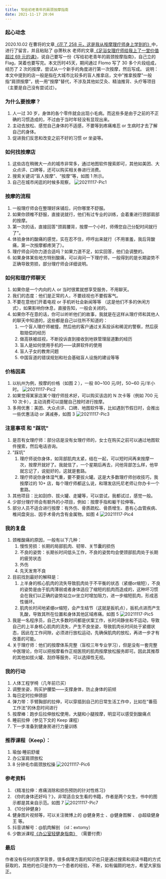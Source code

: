 ```yaml
---
title: 写给初老青年的肩颈按摩指南
date: 2021-11-17 20:04
---
```


### 起心动念
2020.10.02 在曹将的文章[《花了 258 元，这是我从按摩理疗师身上学到的》](https://mp.weixin.qq.com/s/G0cqQduJjGxPv43jA8p8Mg)中，进行了留言，并且粘贴了 @萧秋水 老师的文章[《足浴女理疗师给我上了一堂价值超过 69 元的课》](https://mp.weixin.qq.com/s/dBBrOLS37Og84wNPp7fb0Q)，说自己要写一份《写给初老青年的肩颈按摩指南》，自己立的 Flag，哭着也要写完。本文历时45天，期间通过 Flomo 写了 30 多个片段组成，经历了 2 次的按摩，尝试从一个新手的角度进行第一次按摩，然后写成。
说明：本文中提到的店一般是指在大城市比较多的盲人推拿店，文中"推拿按摩"一般指“肩颈按摩”，统一用"按摩"替代，不涉及其他如艾灸、精油推背、头疗等项目（主要是自己没有尝试过）。

### 为什么要按摩？
1. 人一过 30 岁，身体的各个零件就会出现小毛病。而这些多是由于之前的不正确的习惯造成的，不过由于当时年轻没有显现出来。
2. 主动去放松、感觉自己身体的不适感，不要等到疼痛难忍 or 生病时才去了解自己的身体。
3. 促进我们反思和改变之前不好的习惯 or 坐姿等。

###  如何找按摩店
1. 这些店在稍微大一点的城市非常多，通过地图软件搜索即可，其他如美团、大众点评、口碑等，还可以购买相关券进行消费。
2. 搜索关键词“盲人按摩”、“按摩”等，如图 1 所示。
3. 自己在城市闲逛的时候多观察，
![20211117-Pic1](http://images.iotop.work/uPic/20211117-Pic1.png)

### 按摩的流程
1. 一般理疗师会在整理好床铺后，问你哪里不舒服。
2. 如果你颈椎不舒服，直接说就行，他们有过专业的训练，会着重进行颈部肩部的按摩。
3. 第一次的话，直接回答"颈肩腰背，按摩一个小时，师傅您自己分配时间就行了"。
4. 体验身体的酸痛的感觉，实在忍不住，哼哼出来就行（不用害羞，我后背酸痛，第一次按摩都疼哭了）。
5. 理疗师会问你力道合适吗？如果力道不足，如实回答，他们会调整的。
6. 如果身体某些地方特别酸痛，可以询问一下理疗师，一般得到的是长期姿势不正确导致劳损，部分理疗师会详细说明。

### 如何和理疗师聊天
1. 如果你是一个内向的人 or 当时很累就想享受服务，不用聊天。
2. 我们的态度：他们是正常的人，不要歧视也不要假客气。
3. 不要在意他们开着电视 or 手机听社会新闻等等 （这是他们不多的休闲方式），如果影响你休息，直接告知，一般会关闭的。
4. 如果你不在意的话，你可以听听他们的故事，我就是在这样从理疗师和其他人的聊天中知道的，这些都是自己以往所不知道的：
    1. 一个盲人理疗师被撞，然后他的客户通过关系投诉和稀泥的警察，然后获取赔偿的经历
    2. 做高铁被歧视，不断投诉直到接收到地铁管理层道歉的经历
    3. 盲人是如何使用手机的——读屏软件的使用
    4. 盲人子女的教育问题
    5. 中国盲道的错误规划和社会基础盲人设施的建设等等
 
### 价格因素
1. 以杭州为例，按摩的价格（如图 2 ），一般 80~100 元/时，50~60 元/半小时。
![20211117-Pic2](http://images.iotop.work/uPic/20211117-Pic2.png)
2. 如果觉得某家店某个理疗师技术好，可以购买该店的 N 次卡等（例如 700 元 10 次卡），主动消费可以提醒自己按时进行按摩。
3. 多用优惠：美团、大众点评、口碑、地图软件等，比如遇到节假日时，会推出一些优惠活动 or 满减券，如图 3 
![20211117-Pic3](http://images.iotop.work/uPic/20211117-Pic3.png)
### 注意事项 和 "踩坑"
1. 是否有女理疗师：部分店是没有女理疗师的，女士在购买之前可以通过地图软件搜索，然后电话咨询。
2. "踩坑"
    1. 理疗师说你身体，如背部肌肉太紧，结在一起，可以短时间再来按摩一次，按摩开就好了。我就信了，一个星期后再去，问他背部怎么样，他早就忘记了，说挺好的，这就是套路。
    2. 理疗师说你身体湿气重，要不要拔火罐。这是大多数理疗师创收技巧，我按摩过的 10+ 店，每个理疗师都这么说，和理发店托尼老师让你办卡一个套路。
3. 其他项目：比如刮痧、拔火罐、走罐等，可以尝试，我都试过，感觉一般。
4. 少部分理疗师会有额外的小项目，例如：按摩手指和躯干拉伸等。
5. 部分人员不适合进行按摩：有外伤、骨质疏松、骨质增生、患有心血管疾病、椎间盘突出、因手术骨内含有金属物。如图 4 
![20211117-Pic4](http://images.iotop.work/uPic/20211117-Pic4.png)

### 我的复盘
1. 颈椎酸痛的原因，一般有以下几种：
    1. 慢性劳损：长期的局部肌肉、韧带、关节囊的损伤
    2. 不良的姿势：长期长时间低头工作，不良的姿势均会使颈部肌肉处于长期的疲劳状态
    3. 外伤
    4. 先天发育不良
2. 目前找到最好的解释是：
    1. 上半身的核心肌肉的流失导致肌肉处于不平衡的状态（紧绷or缩短），不良的姿势是由于肌肉薄弱或者身体适应了缩短的肌肉而造成的，这种坏习惯会在我们以正确的姿势站立or坐立时增加阻力，进一步缩短肌肉，形成恶性循环。
    2. 肌肉长时间地紧绷or缩短，会产生结节（这就是扳机点），扳机点进而产生乳酸，导致其所在位置和身体其他区域疼痛。如图 5 
![20211117-Pic5](http://images.iotop.work/uPic/20211117-Pic5.jpg)
3. 我是一名程序员，自己大多数时间都是伏案工作，长时间静坐和不运动，导致自己的上半身核心肌肉的流失，产生不良坐姿，导致肌肉长时间处于紧绷状态，因此在工作间隙，必须进行放松运动，先确保肌肉的放松，再进一步才有改善的可能。
4. 关于理疗师：他们的按摩体系完整（盲校三年专业学习），但是没有一套完整中医理论，你可以把按摩看作正规医院的肌肉按摩放松服务即可。因此其推荐的其他如拔火罐、刮痧等服务，可以选择性无视。

### 我的行动
1. 人体工程学椅（几年前已买）
2. 调整坐姿，购买护腰垫——支撑身体，防止身体的前倾
3. 每日定时拉伸颈部 
4. 弹力带：手臂胸部的拉伸，可以穿插到自己的日常生活工作中，比如在“番茄工作法”的休息时间进行
5. 按摩棒：跑步后拉伸放松使用，大腿和小腿按摩，明显可以感受到酸痛点
6. 睡前拉伸（参见下文的 Keep 课程）
7. 下一步准备到健身房进行力量训练

### 推荐课程（Keep）：
1. 瑜伽·睡前舒缓
2. 办公室肩颈放松
3. 8 分钟毛巾肩颈放松操
![20211117-Pic6](http://images.iotop.work/uPic/20211117-Pic6.png)

### 参考资料
1. 《精准拉伸：疼痛消除和损伤预防的针对性练习》
2. 《你的身体还好吗？》，非常适合女生看的书籍，作者是两个女生，书中的图示都是其亲自示范。如图 7
![20211117-Pic7](http://images.iotop.work/uPic/20211117-Pic7.jpg)
3. 《10分钟健身》
4. 健身图片视频等，可以关注微博上的 @健身男士 、@健身图解 、 @超级健身王 等。
5. 抖音讲解号：@肌肉解剖 （id：extomy）
6. 少数派课程[《办公室轻健身指南》](https://sspai.com/series/79) （需要付费）


### 最后
作者没有任何的医学背景，很多病理方面的知识也只是通过搜索和阅读书籍的方式获取的，其他的也只是作为一个患者的经验，不断，如有偏颇的地方，希望大家指正。
